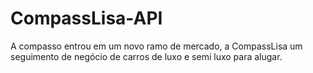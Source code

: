 # CompassLisa-API
 A compasso entrou em um novo ramo de mercado, a CompassLisa um seguimento de negócio de carros de luxo e semi luxo para alugar.

